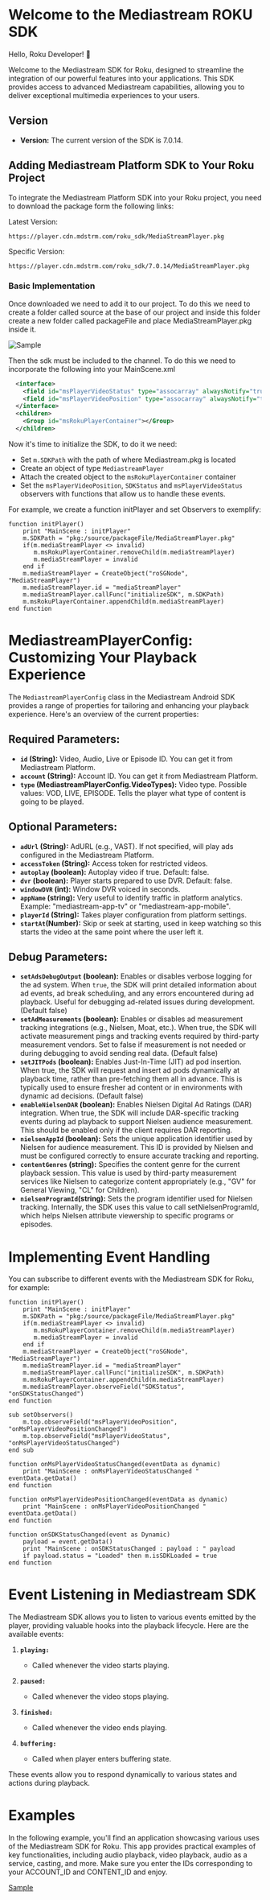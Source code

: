 # Welcome to the Mediastream ROKU SDK

Hello, Roku Developer! 👋

Welcome to the Mediastream SDK for Roku, designed to streamline the integration of our powerful features into your applications. This SDK provides access to advanced Mediastream capabilities, allowing you to deliver exceptional multimedia experiences to your users.

## Version
- **Version:** The current version of the SDK is 7.0.14.

## Adding Mediastream Platform SDK to Your Roku Project

To integrate the Mediastream Platform SDK into your Roku project, you need to download the package form the following links:

Latest Version:
```brightscript
https://player.cdn.mdstrm.com/roku_sdk/MediaStreamPlayer.pkg
```

Specific Version:
```brightscript
https://player.cdn.mdstrm.com/roku_sdk/7.0.14/MediaStreamPlayer.pkg
```

### Basic Implementation

Once downloaded we need to add it to our project. To do this we need to create a folder called source at the base of our project and inside this folder create a new folder called packageFile and place MediaStreamPlayer.pkg inside it.

![Sample](/images/AddingMediastreampkg.png)

Then the sdk must be included to the channel. To do this we need to incorporate the following into your MainScene.xml

```xml
  <interface>
    <field id="msPlayerVideoStatus" type="assocarray" alwaysNotify="true"/>
    <field id="msPlayerVideoPosition" type="assocarray" alwaysNotify="true"/>
  </interface>
  <children>
    <Group id="msRokuPlayerContainer"></Group>
  </children>
```

Now it's time to initialize the SDK, to do it we need:
* Set `m.SDKPath` with the path of where Mediastream.pkg is located
* Create an object of type `MediastreamPlayer`
* Attach the created object to the `msRokuPlayerContainer` container
* Set the `msPlayerVideoPosition`, `SDKStatus` and `msPlayerVideoStatus` observers with functions that allow us to handle these events.

For example, we create a function initPlayer and set Observers to exemplify:

```brightscript
function initPlayer()
    print "MainScene : initPlayer"
    m.SDKPath = "pkg:/source/packageFile/MediaStreamPlayer.pkg"
    if(m.mediaStreamPlayer <> invalid)
       m.msRokuPlayerContainer.removeChild(m.mediaStreamPlayer)
       m.mediaStreamPlayer = invalid
    end if
    m.mediaStreamPlayer = CreateObject("roSGNode", "MediaStreamPlayer")
    m.mediaStreamPlayer.id = "mediaStreamPlayer"
    m.mediaStreamPlayer.callFunc("initializeSDK", m.SDKPath)
    m.msRokuPlayerContainer.appendChild(m.mediaStreamPlayer)
end function
```

# MediastreamPlayerConfig: Customizing Your Playback Experience

The `MediastreamPlayerConfig` class in the Mediastream Android SDK provides a range of properties for tailoring and enhancing your playback experience. Here's an overview of the current properties:

## **Required Parameters:**

- **`id` (String):** Video, Audio, Live or Episode ID. You can get it from Mediastream Platform.
- **`account` (String):** Account ID. You can get it from Mediastream Platform.
- **`type` (MediastreamPlayerConfig.VideoTypes):** Video type. Possible values: VOD, LIVE, EPISODE. Tells the player what type of content is going to be played.

## **Optional Parameters:**

- **`adUrl` (String):** AdURL (e.g., VAST). If not specified, will play ads configured in the Mediastream Platform.
- **`accessToken` (String):** Access token for restricted videos.
- **`autoplay` (boolean):** Autoplay video if true. Default: false.
- **`dvr` (boolean):** Player starts prepared to use DVR. Default: false.
- **`windowDVR` (int):** Window DVR voiced in seconds.
- **`appName` (string):** Very useful to identify traffic in platform analytics. Example: "mediastream-app-tv" or "mediastream-app-mobile".
- **`playerId` (String):** Takes player configuration from platform settings.
- **`startAt`(Number):** Skip or seek at starting, used in keep watching so this starts the video at the same point where the user left it.

## **Debug Parameters:**
- **`setAdsDebugOutput` (boolean):** Enables or disables verbose logging for the ad system. When `true`, the SDK will print detailed information about ad events, ad break scheduling, and any errors encountered during ad playback. Useful for debugging ad-related issues during development. (Default false)
- **`setAdMeasurements` (boolean):** Enables or disables ad measurement tracking integrations (e.g., Nielsen, Moat, etc.). When true, the SDK will activate measurement pings and tracking events required by third-party measurement vendors. Set to false if measurement is not needed or during debugging to avoid sending real data. (Default false)
- **`setJITPods` (boolean):** Enables Just-In-Time (JIT) ad pod insertion. When true, the SDK will request and insert ad pods dynamically at playback time, rather than pre-fetching them all in advance. This is typically used to ensure fresher ad content or in environments with dynamic ad decisions. (Default false)
- **`enableNielsenDAR` (boolean):** Enables Nielsen Digital Ad Ratings (DAR) integration. When true, the SDK will include DAR-specific tracking events during ad playback to support Nielsen audience measurement. This should be enabled only if the client requires DAR reporting.
- **`nielsenAppId` (boolean):** Sets the unique application identifier used by Nielsen for audience measurement. This ID is provided by Nielsen and must be configured correctly to ensure accurate tracking and reporting.
- **`contentGenres` (string):** Specifies the content genre for the current playback session. This value is used by third-party measurement services like Nielsen to categorize content appropriately (e.g., "GV" for General Viewing, "CL" for Children).
- **`nielsenProgramId`(string):** Sets the program identifier used for Nielsen tracking. Internally, the SDK uses this value to call setNielsenProgramId, which helps Nielsen attribute viewership to specific programs or episodes.

# Implementing Event Handling

You can subscribe to different events with the Mediastream SDK for Roku, for example:

```brightscript
function initPlayer()
    print "MainScene : initPlayer"
    m.SDKPath = "pkg:/source/packageFile/MediaStreamPlayer.pkg"
    if(m.mediaStreamPlayer <> invalid)
       m.msRokuPlayerContainer.removeChild(m.mediaStreamPlayer)
       m.mediaStreamPlayer = invalid
    end if
    m.mediaStreamPlayer = CreateObject("roSGNode", "MediaStreamPlayer")
    m.mediaStreamPlayer.id = "mediaStreamPlayer"
    m.mediaStreamPlayer.callFunc("initializeSDK", m.SDKPath)
    m.msRokuPlayerContainer.appendChild(m.mediaStreamPlayer)
    m.mediaStreamPlayer.observeField("SDKStatus", "onSDKStatusChanged")
end function
```

```brightscript
sub setObservers()
    m.top.observeField("msPlayerVideoPosition", "onMsPlayerVideoPositionChanged")
    m.top.observeField("msPlayerVideoStatus", "onMsPlayerVideoStatusChanged")
end sub
```

```brightscript
function onMsPlayerVideoStatusChanged(eventData as dynamic)
    print "MainScene : onMsPlayerVideoStatusChanged " eventData.getData()
end function

function onMsPlayerVideoPositionChanged(eventData as dynamic)
    print "MainScene : onMsPlayerVideoPositionChanged " eventData.getData()
end function

function onSDKStatusChanged(event as Dynamic)
    payload = event.getData()
    print "MainScene : onSDKStatusChanged : payload : " payload
    if payload.status = "Loaded" then m.isSDKLoaded = true
end function
```

# Event Listening in Mediastream SDK

The Mediastream SDK allows you to listen to various events emitted by the player, providing valuable hooks into the playback lifecycle. Here are the available events:

1. **`playing:`**
   - Called whenever the video starts playing.

2. **`paused:`**
   - Called whenever the video stops playing.

3. **`finished:`**
   - Called whenever the video ends playing.

4. **`buffering:`**
   - Called when player enters buffering state.

These events allow you to respond dynamically to various states and actions during playback.

# Examples

In the following example, you'll find an application showcasing various uses of the Mediastream SDK for Roku. This app provides practical examples of key functionalities, including audio playback, video playback, audio as a service, casting, and more. Make sure you enter the IDs corresponding to your ACCOUNT_ID and CONTENT_ID and enjoy.

[Sample](/roku/MediastreamRokuSample)
